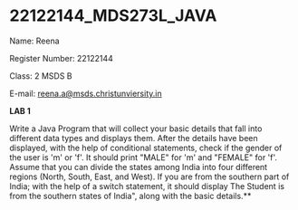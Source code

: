# 22122144_MDS273L_JAVA
Name: Reena

Register Number: 22122144

Class: 2 MSDS B

E-mail: reena.a@msds.christunviersity.in


**LAB 1**  

Write a Java Program that will collect your basic details that fall into different data types and displays them.
After the details have been displayed, with the help of conditional statements, check if the gender of the user is 'm' or 'f'. It should print "MALE" for 'm' and "FEMALE" for 'f'.
Assume that you can divide the states among India into four different regions (North, South, East, and West). If you are from the southern part of India; with the help of a switch statement, it should display The Student is from the southern states of India", along with the basic details.**
